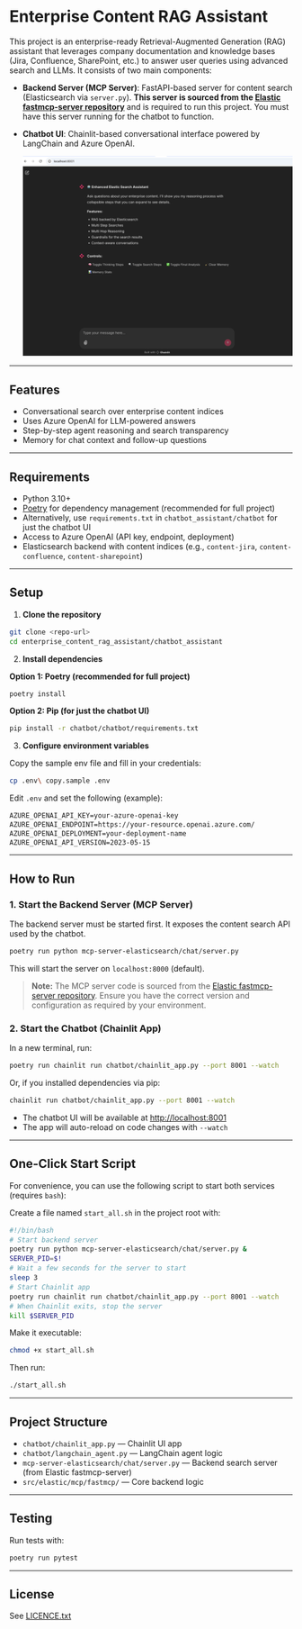 # Enterprise Content RAG Assistant

This project is an enterprise-ready Retrieval-Augmented Generation (RAG) assistant that leverages company documentation and knowledge bases (Jira, Confluence, SharePoint, etc.) to answer user queries using advanced search and LLMs. It consists of two main components:

- **Backend Server (MCP Server)**: FastAPI-based server for content search (Elasticsearch via `server.py`). **This server is sourced from the [Elastic fastmcp-server repository](https://github.com/elastic/elastic-fastmcp-server)** and is required to run this project. You must have this server running for the chatbot to function.
- **Chatbot UI**: Chainlit-based conversational interface powered by LangChain and Azure OpenAI.

   ![Chainlit UI Screenshot](./images/chatbot_ui.png)

---

## Features
- Conversational search over enterprise content indices
- Uses Azure OpenAI for LLM-powered answers
- Step-by-step agent reasoning and search transparency
- Memory for chat context and follow-up questions

---

## Requirements
- Python 3.10+
- [Poetry](https://python-poetry.org/) for dependency management (recommended for full project)
- Alternatively, use `requirements.txt` in `chatbot_assistant/chatbot` for just the chatbot UI
- Access to Azure OpenAI (API key, endpoint, deployment)
- Elasticsearch backend with content indices (e.g., `content-jira`, `content-confluence`, `content-sharepoint`)

---

## Setup

1. **Clone the repository**

```bash
git clone <repo-url>
cd enterprise_content_rag_assistant/chatbot_assistant
```

2. **Install dependencies**

**Option 1: Poetry (recommended for full project)**
```bash
poetry install
```

**Option 2: Pip (for just the chatbot UI)**
```bash
pip install -r chatbot/chatbot/requirements.txt
```

3. **Configure environment variables**

Copy the sample env file and fill in your credentials:

```bash
cp .env\ copy.sample .env
```

Edit `.env` and set the following (example):

```
AZURE_OPENAI_API_KEY=your-azure-openai-key
AZURE_OPENAI_ENDPOINT=https://your-resource.openai.azure.com/
AZURE_OPENAI_DEPLOYMENT=your-deployment-name
AZURE_OPENAI_API_VERSION=2023-05-15
```

---

## How to Run

### 1. Start the Backend Server (MCP Server)

The backend server must be started first. It exposes the content search API used by the chatbot.

```bash
poetry run python mcp-server-elasticsearch/chat/server.py
```

This will start the server on `localhost:8000` (default).

> **Note:** The MCP server code is sourced from the [Elastic fastmcp-server repository](https://github.com/elastic/elastic-fastmcp-server). Ensure you have the correct version and configuration as required by your environment.

### 2. Start the Chatbot (Chainlit App)

In a new terminal, run:

```bash
poetry run chainlit run chatbot/chainlit_app.py --port 8001 --watch
```

Or, if you installed dependencies via pip:

```bash
chainlit run chatbot/chainlit_app.py --port 8001 --watch
```

- The chatbot UI will be available at [http://localhost:8001](http://localhost:8001)
- The app will auto-reload on code changes with `--watch`

---

## One-Click Start Script

For convenience, you can use the following script to start both services (requires `bash`):

Create a file named `start_all.sh` in the project root with:

```bash
#!/bin/bash
# Start backend server
poetry run python mcp-server-elasticsearch/chat/server.py &
SERVER_PID=$!
# Wait a few seconds for the server to start
sleep 3
# Start Chainlit app
poetry run chainlit run chatbot/chainlit_app.py --port 8001 --watch
# When Chainlit exits, stop the server
kill $SERVER_PID
```

Make it executable:

```bash
chmod +x start_all.sh
```

Then run:

```bash
./start_all.sh
```

---

## Project Structure

- `chatbot/chainlit_app.py` — Chainlit UI app
- `chatbot/langchain_agent.py` — LangChain agent logic
- `mcp-server-elasticsearch/chat/server.py` — Backend search server (from Elastic fastmcp-server)
- `src/elastic/mcp/fastmcp/` — Core backend logic

---

## Testing

Run tests with:

```bash
poetry run pytest
```

---

## License

See [LICENCE.txt](LICENCE.txt)
